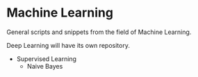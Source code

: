 # Machine Learning

General scripts and snippets from the field of Machine Learning.

Deep Learning will have its own repository.


- Supervised Learning
    - Naive Bayes

